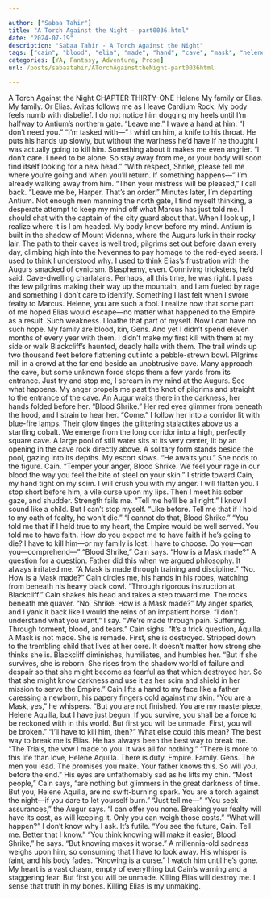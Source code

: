 ```yaml
---

author: ["Sabaa Tahir"]
title: "A Torch Against the Night - part0036.html"
date: "2024-07-19"
description: "Sabaa Tahir - A Torch Against the Night"
tags: ["cain", "blood", "elia", "made", "hand", "cave", "mask", "helene", "family", "make", "shrike", "tell", "augur", "first", "say", "body", "kill", "something", "pilgrim", "think", "way", "stop", "anger", "know", "like"]
categories: [YA, Fantasy, Adventure, Prose]
url: /posts/sabaatahir/ATorchAgainsttheNight-part0036html

---
```



A Torch Against the Night
CHAPTER THIRTY-ONE
Helene
My family or Elias.
My family. Or Elias.
Avitas follows me as I leave Cardium Rock. My body feels numb with disbelief. I do not notice him dogging my heels until I’m halfway to Antium’s northern gate.
“Leave me.” I wave a hand at him. “I don’t need you.”
“I’m tasked with—”
I whirl on him, a knife to his throat. He puts his hands up slowly, but without the wariness he’d have if he thought I was actually going to kill him. Something about it makes me even angrier.
“I don’t care. I need to be alone. So stay away from me, or your body will soon find itself looking for a new head.”
“With respect, Shrike, please tell me where you’re going and when you’ll return. If something happens—”
I’m already walking away from him. “Then your mistress will be pleased,” I call back. “Leave me be, Harper. That’s an order.”
Minutes later, I’m departing Antium. Not enough men manning the north gate, I find myself thinking, a desperate attempt to keep my mind off what Marcus has just told me. I should chat with the captain of the city guard about that.
When I look up, I realize where it is I am headed. My body knew before my mind. Antium is built in the shadow of Mount Videnns, where the Augurs lurk in their rocky lair. The path to their caves is well trod; pilgrims set out before dawn every day, climbing high into the Nevennes to pay homage to the red-eyed seers. I used to think I understood why. I used to think Elias’s frustration with the Augurs smacked of cynicism. Blasphemy, even.
Conniving tricksters, he’d said. Cave-dwelling charlatans. Perhaps, all this time, he was right.
I pass the few pilgrims making their way up the mountain, and I am fueled by rage and something I don’t care to identify. Something I last felt when I swore fealty to Marcus.
Helene, you are such a fool. I realize now that some part of me hoped Elias would escape—no matter what happened to the Empire as a result. Such weakness. I loathe that part of myself.
Now I can have no such hope. My family are blood, kin, Gens. And yet I didn’t spend eleven months of every year with them. I didn’t make my first kill with them at my side or walk Blackcliff’s haunted, deadly halls with them.
The trail winds up two thousand feet before flattening out into a pebble-strewn bowl. Pilgrims mill in a crowd at the far end beside an unobtrusive cave.
Many approach the cave, but some unknown force stops them a few yards from its entrance.
Just try and stop me, I scream in my mind at the Augurs. See what happens.
My anger propels me past the knot of pilgrims and straight to the entrance of the cave. An Augur waits there in the darkness, her hands folded before her.
“Blood Shrike.” Her red eyes glimmer from beneath the hood, and I strain to hear her. “Come.”
I follow her into a corridor lit with blue-fire lamps. Their glow tinges the glittering stalactites above us a startling cobalt.
We emerge from the long corridor into a high, perfectly square cave. A large pool of still water sits at its very center, lit by an opening in the cave rock directly above. A solitary form stands beside the pool, gazing into its depths.
My escort slows. “He awaits you.” She nods to the figure. Cain. “Temper your anger, Blood Shrike. We feel your rage in our blood the way you feel the bite of steel on your skin.”
I stride toward Cain, my hand tight on my scim. I will crush you with my anger. I will flatten you. I stop short before him, a vile curse upon my lips. Then I meet his sober gaze, and shudder. Strength fails me.
“Tell me he’ll be all right.” I know I sound like a child. But I can’t stop myself. “Like before. Tell me that if I hold to my oath of fealty, he won’t die.”
“I cannot do that, Blood Shrike.”
“You told me that if I held true to my heart, the Empire would be well served. You told me to have faith. How do you expect me to have faith if he’s going to die? I have to kill him—or my family is lost. I have to choose. Do you—can you—comprehend—”
“Blood Shrike,” Cain says. “How is a Mask made?”
A question for a question. Father did this when we argued philosophy. It always irritated me.
“A Mask is made through training and discipline.”
“No. How is a Mask made?”
Cain circles me, his hands in his robes, watching from beneath his heavy black cowl.
“Through rigorous instruction at Blackcliff.”
Cain shakes his head and takes a step toward me. The rocks beneath me quaver. “No, Shrike. How is a Mask made?”
My anger sparks, and I yank it back like I would the reins of an impatient horse.
“I don’t understand what you want,” I say. “We’re made through pain. Suffering. Through torment, blood, and tears.”
Cain sighs.
“It’s a trick question, Aquilla. A Mask is not made. She is remade. First, she is destroyed. Stripped down to the trembling child that lives at her core. It doesn’t matter how strong she thinks she is. Blackcliff diminishes, humiliates, and humbles her.
“But if she survives, she is reborn. She rises from the shadow world of failure and despair so that she might become as fearful as that which destroyed her. So that she might know darkness and use it as her scim and shield in her mission to serve the Empire.”
Cain lifts a hand to my face like a father caressing a newborn, his papery fingers cold against my skin. “You are a Mask, yes,” he whispers. “But you are not finished. You are my masterpiece, Helene Aquilla, but I have just begun. If you survive, you shall be a force to be reckoned with in this world. But first you will be unmade. First, you will be broken.”
“I’ll have to kill him, then?” What else could this mean? The best way to break me is Elias. He has always been the best way to break me. “The Trials, the vow I made to you. It was all for nothing.”
“There is more to this life than love, Helene Aquilla. There is duty. Empire. Family. Gens. The men you lead. The promises you make. Your father knows this. So will you, before the end.”
His eyes are unfathomably sad as he lifts my chin. “Most people,” Cain says, “are nothing but glimmers in the great darkness of time. But you, Helene Aquilla, are no swift-burning spark. You are a torch against the night—if you dare to let yourself burn.”
“Just tell me—”
“You seek assurances,” the Augur says. “I can offer you none. Breaking your fealty will have its cost, as will keeping it. Only you can weigh those costs.”
“What will happen?” I don’t know why I ask. It’s futile. “You see the future, Cain. Tell me. Better that I know.”
“You think knowing will make it easier, Blood Shrike,” he says. “But knowing makes it worse.” A millennia-old sadness weighs upon him, so consuming that I have to look away. His whisper is faint, and his body fades. “Knowing is a curse.”
I watch him until he’s gone. My heart is a vast chasm, empty of everything but Cain’s warning and a staggering fear.
But first you will be unmade.
Killing Elias will destroy me. I sense that truth in my bones. Killing Elias is my unmaking.
